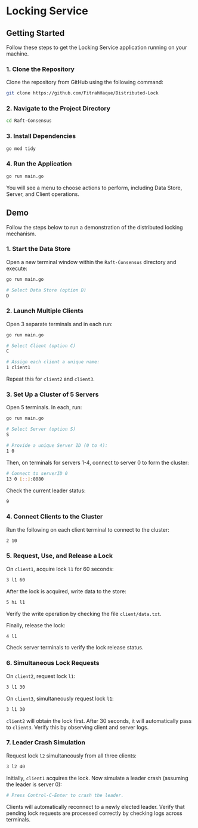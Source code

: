 # Locking Service

## Getting Started

Follow these steps to get the Locking Service application running on your machine.

### 1. Clone the Repository

Clone the repository from GitHub using the following command:

```bash
git clone https://github.com/FitrahHaque/Distributed-Lock
```

### 2. Navigate to the Project Directory

```bash
cd Raft-Consensus
```

### 3. Install Dependencies

```bash
go mod tidy
```

### 4. Run the Application

```bash
go run main.go
```

You will see a menu to choose actions to perform, including Data Store, Server, and Client operations.

## Demo

Follow the steps below to run a demonstration of the distributed locking mechanism.

### 1. Start the Data Store

Open a new terminal window within the `Raft-Consensus` directory and execute:

```bash
go run main.go

# Select Data Store (option D)
D
```

### 2. Launch Multiple Clients

Open 3 separate terminals and in each run:

```bash
go run main.go

# Select Client (option C)
C

# Assign each client a unique name:
1 client1
```

Repeat this for `client2` and `client3`.

### 3. Set Up a Cluster of 5 Servers

Open 5 terminals. In each, run:

```bash
go run main.go

# Select Server (option S)
S

# Provide a unique Server ID (0 to 4):
1 0
```

Then, on terminals for servers 1-4, connect to server 0 to form the cluster:

```bash
# Connect to serverID 0
13 0 [::]:8080
```

Check the current leader status:

```bash
9
```

### 4. Connect Clients to the Cluster

Run the following on each client terminal to connect to the cluster:

```bash
2 10
```

### 5. Request, Use, and Release a Lock

On `client1`, acquire lock `l1` for 60 seconds:

```bash
3 l1 60
```

After the lock is acquired, write data to the store:

```bash
5 hi l1
```

Verify the write operation by checking the file `client/data.txt`.

Finally, release the lock:

```bash
4 l1
```

Check server terminals to verify the lock release status.

### 6. Simultaneous Lock Requests

On `client2`, request lock `l1`:

```bash
3 l1 30
```

On `client3`, simultaneously request lock `l1`:

```bash
3 l1 30
```

`client2` will obtain the lock first. After 30 seconds, it will automatically pass to `client3`. Verify this by observing client and server logs.

### 7. Leader Crash Simulation

Request lock `l2` simultaneously from all three clients:

```bash
3 l2 40
```

Initially, `client1` acquires the lock. Now simulate a leader crash (assuming the leader is server 0):

```bash
# Press Control-C-Enter to crash the leader.
```

Clients will automatically reconnect to a newly elected leader. Verify that pending lock requests are processed correctly by checking logs across terminals.